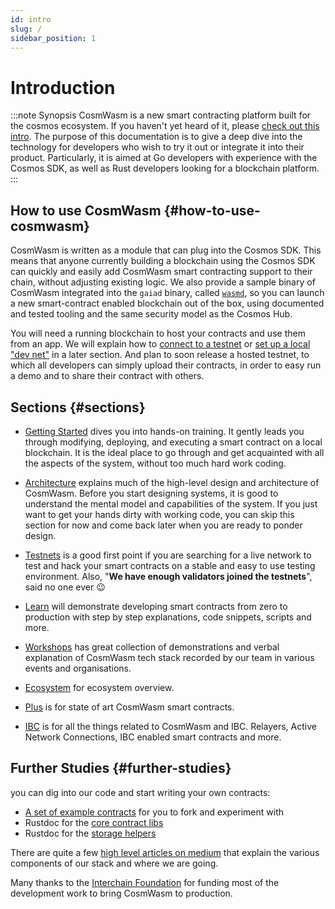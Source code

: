 ```yaml
---
id: intro
slug: /
sidebar_position: 1
---
```


# Introduction

:::note Synopsis
CosmWasm is a new smart contracting platform built for the cosmos ecosystem. If you haven't yet heard
of it, please [check out this intro](https://blog.cosmos.network/announcing-the-launch-of-cosmwasm-cc426ab88e12). The
purpose of this documentation is to give a deep dive into the technology for developers who wish to try it out or
integrate it into their product. Particularly, it is aimed at Go developers with experience with the Cosmos SDK, as well
as Rust developers looking for a blockchain platform.
:::

## How to use CosmWasm {#how-to-use-cosmwasm}

CosmWasm is written as a module that can plug into the Cosmos SDK. This means that anyone currently building a
blockchain using the Cosmos SDK can quickly and easily add CosmWasm smart contracting support to their chain, without
adjusting existing logic. We also provide a sample binary of CosmWasm integrated into the `gaiad` binary,
called [`wasmd`](https://github.com/CosmWasm/wasmd), so you can launch a new smart-contract enabled blockchain out of
the box, using documented and tested tooling and the same security model as the Cosmos Hub.

You will need a running blockchain to host your contracts and use them from an app. We will explain how
to [connect to a testnet](/getting-started/setting-env.md#setting-up-environment)
or [set up a local "dev net"](/getting-started/setting-env.md#run-local-node-optional) in a later section. And plan to
soon release a hosted testnet, to which all developers can simply upload their contracts, in order to easy run a demo
and to share their contract with others.

## Sections {#sections}

* [Getting Started](getting-started/intro.md) dives you into hands-on training. It gently leads you through
  modifying,
  deploying, and executing a smart contract on a local blockchain. It is the ideal place to go through and get
  acquainted with all the aspects of the system, without too much hard work coding.

* [Architecture](architecture/multichain.md) explains much of the high-level design and architecture of CosmWasm.
  Before you start designing systems, it is good to understand the mental model and capabilities of the system. If you
  just want to get your hands dirty with working code, you can skip this section for now and come back later when you
  are ready to ponder design.

* [Testnets](/ecosystem/testnets/build-requirements) is a good first point if you are searching for a live network to
  test and
  hack your smart contracts on a stable and easy to use testing environment. Also, "**We have enough validators joined
  the testnets**", said no one ever 😉

* [Learn](/tutorials/simple-option/intro) will demonstrate developing smart contracts from zero to production
  with
  step
  by step explanations, code snippets, scripts and more.

* [Workshops](/tutorials/videos-workshops) has great collection of demonstrations and verbal explanation of
  CosmWasm tech
  stack recorded by our team in various events and organisations.

* [Ecosystem](/ecosystem/overview) for ecosystem overview.

* [Plus](/cw-plus/general/overview) is for state of art CosmWasm smart contracts.

* [IBC](ibc/overview.md) is for all the things related to CosmWasm and IBC. Relayers, Active Network Connections,
  IBC
  enabled smart contracts and more.

## Further Studies {#further-studies}

you can dig into our code and start writing your own contracts:

* [A set of example contracts](https://github.com/CosmWasm/cosmwasm-examples) for you to fork and experiment with
* Rustdoc for the [core contract libs](https://docs.rs/cosmwasm-std/0.13.1/cosmwasm_std/)
* Rustdoc for the [storage helpers](https://docs.rs/cosmwasm-storage/0.13.1/cosmwasm_storage/)

There are quite a few [high level articles on medium](https://medium.com/confio) that explain the various components of
our stack and where we are going.

Many thanks to the [Interchain Foundation](https://interchain.io/) for funding most of the development work to bring
CosmWasm to production.

